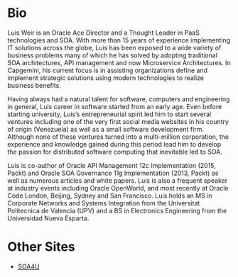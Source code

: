 # Bio
Luis Weir is an Oracle Ace Director and a Thought Leader in PaaS technologies and SOA. With more than 15 years of experience implementing IT solutions across the globe, Luis has been exposed to a wide variety of business problems many of which he has solved by adopting traditional SOA architectures, API management and now Microservice Architectures. In Capgemini, his current focus is in assisting organizations define and implement strategic solutions using modern technologies to realize business benefits.

Having always had a natural talent for software, computers and engineering in general, Luis career in software started from an early age. Even before starting university, Luis’s entrepreneurial spirit led him to start several ventures including one of the very first social media websites in his country of origin (Venezuela) as well as a small software development firm. Although none of these ventures turned into a multi-million corporation, the experience and knowledge gained during this period lead him to develop the passion for distributed software computing that inevitable led to SOA.

Luis is co-author of Oracle API Management 12c Implementation (2015, Packt) and Oracle SOA Governance 11g Implementation (2013, Packt) as well as numerous articles and white papers. Luis is also a frequent speaker at industry events including Oracle OpenWorld, and most recently at Oracle Code London, Beijing, Sydney and San Francisco. Luis holds an MS in Corporate Networks and Systems Integration from the Universitat Politecnica de Valencia (UPV) and a BS in Electronics Engineering from the Universidad Nueva Esparta.


# Other Sites
* [SOA4U](http://soa4u.org)